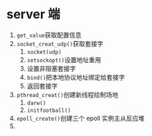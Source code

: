 # server 端

1. `get_value`获取配置信息
2. `socket_creat_udp()`获取套接字
   1. `socket(udp)`
   2. `setsockopt()`设置地址重用
   3. 设置非阻塞套接字
   4. `bind()`把本地协议地址绑定给套接字
   5. 返回套接字
3. `pthread_creat()`创建新线程绘制场地
   1. `darw()`
   2. `initfootball()`
4. `epoll_create()`创建三个 epoll 实例主从反应堆
5. 